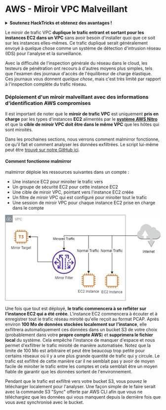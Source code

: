 # AWS - Miroir VPC Malveillant

<details>

<summary><strong>Soutenez HackTricks et obtenez des avantages !</strong></summary>

* Si vous souhaitez voir votre **entreprise annoncée dans HackTricks** ou si vous souhaitez accéder à la **dernière version de PEASS ou télécharger HackTricks en PDF**, consultez les [**PLANS D'ABONNEMENT**](https://github.com/sponsors/carlospolop) !
* Obtenez le [**swag officiel PEASS & HackTricks**](https://peass.creator-spring.com)
* Découvrez [**The PEASS Family**](https://opensea.io/collection/the-peass-family), notre collection d'[**NFTs**](https://opensea.io/collection/the-peass-family) exclusifs
* **Rejoignez** 💬 [**le groupe Discord**](https://discord.gg/hRep4RUj7f) ou le [**groupe Telegram**](https://t.me/peass) ou **suivez** moi sur **Twitter** 🐦 [**@carlospolopm**](https://twitter.com/carlospolopm).
* **Partagez vos astuces de piratage en soumettant des PR aux** [**HackTricks**](https://github.com/carlospolop/hacktricks) et [**HackTricks Cloud**](https://github.com/carlospolop/hacktricks-cloud) **dépôts GitHub.**

</details>

Le miroir de trafic VPC **duplique le trafic entrant et sortant pour les instances EC2 dans un VPC** sans avoir besoin d'installer quoi que ce soit sur les instances elles-mêmes. Ce trafic dupliqué serait généralement envoyé à quelque chose comme un système de détection d'intrusion réseau (IDS) pour l'analyse et la surveillance.

Avec la difficulté de l'inspection générale du réseau dans le cloud, les testeurs de pénétration ont recours à d'autres moyens plus simples, tels que l'examen des journaux d'accès de l'équilibreur de charge élastique. Ces journaux vous donnent _quelque chose_, mais c'est très limité par rapport à l'inspection complète du trafic réseau.

### Déploiement d'un miroir malveillant avec des informations d'identification AWS compromises

Il est important de noter que le **miroir de trafic VPC** est uniquement **pris en charge** par les types d'instances **EC2** alimentés par le [**système AWS Nitro**](https://aws.amazon.com/ec2/nitro/) et que la **cible de miroir VPC doit être dans le même VPC** que les hôtes qui sont miroités.

Dans les prochaines sections, nous verrons comment malmirror fonctionne, ce qu'il fait et comment analyser les données exfiltrées. Le script lui-même peut être [trouvé sur notre GitHub ici](https://github.com/RhinoSecurityLabs/Cloud-Security-Research/tree/master/AWS/malmirror/).

#### Comment fonctionne malmirror

malmirror déploie les ressources suivantes dans un compte :

* Une instance EC2 pour miroiter le trafic vers
* Un groupe de sécurité EC2 pour cette instance EC2
* Une cible de miroir VPC, pointant vers l'instance EC2 créée
* Un filtre de miroir VPC qui est configuré pour miroiter tout le trafic
* Une session de miroir VPC pour chaque instance EC2 prise en charge dans le compte

![](<../../../../.gitbook/assets/image (72).png>)

Une fois que tout est déployé, **le trafic commencera à se refléter sur l'instance EC2 qui a été créée**. L'instance EC2 commencera à écouter et à enregistrer tout le trafic réseau miroité qu'elle reçoit au format PCAP. Après environ **100 Mo de données stockées localement sur l'instance**, elle exfiltrera automatiquement ces données dans un bucket S3 de votre choix (probablement dans votre **propre compte AWS**) et **supprimera le fichier local** du système. Cela empêche l'instance de manquer d'espace et nous permet d'exfiltrer le trafic miroité de manière automatisée. Notez que la limite de 100 Mo est arbitraire et peut être beaucoup trop petite pour certains réseaux où il y a une plus grande quantité de trafic qui y circule. Le trafic est exfiltré de cette manière car il ne semblait pas y avoir de moyen facile de miroiter le trafic entre les comptes et cela semblait être un moyen fiable de garantir que les données sortent de l'environnement.

Pendant que le trafic est exfiltré vers votre bucket S3, vous pouvez le télécharger localement pour l'analyser. Une façon simple de le faire serait avec la commande S3 "Sync" offerte par AWS CLI afin que vous ne téléchargiez que les données qui vous manquent depuis la dernière fois que vous avez synchronisé avec le bucket.